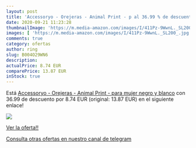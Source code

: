 ```yaml
---
layout: post
title: 'Accessoryo - Orejeras - Animal Print - p al 36.99 % de descuento'
date: 2020-09-21 11:23:28
thumbnailImage: 'https://m.media-amazon.com/images/I/411Pz-9WwnL._SL200_.jpg'
images: [ 'https://m.media-amazon.com/images/I/411Pz-9WwnL._SL200_.jpg' ]
comments: true
category: ofertas
author: ring
slug: B004O29WN6
description:
actualPrice: 8.74 EUR
comparePrice: 13.87 EUR
inStock: true
---
```


Está [Accessoryo - Orejeras - Animal Print - para mujer negro y blanco](https://www.amazon.com/dp/B004O29WN6/?tag=redken08-20) con 36.99 de descuento por 8.74 EUR (original: 13.87 EUR) en el siguiente enlace!

[![](https://m.media-amazon.com/images/I/411Pz-9WwnL._SL200_.jpg)](https://www.amazon.com/dp/B004O29WN6/?tag=redken08-20)

[Ver la oferta!!](https://www.amazon.com/dp/B004O29WN6/?tag=redken08-20)

[Consulta otras ofertas en nuestro canal de telegram](https://t.me/s/ofertas25)
